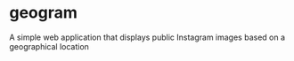 # geogram
A simple web application that displays public Instagram images based on a geographical location
